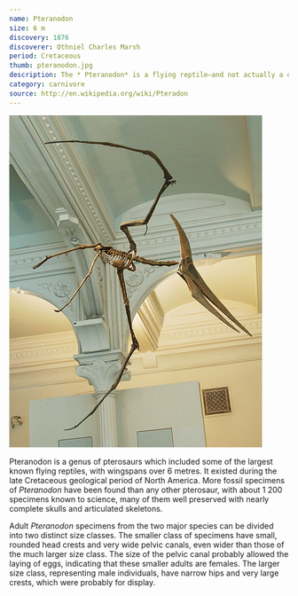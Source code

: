 ```yaml
---
name: Pteranodon
size: 6 m
discovery: 1876
discoverer: Othniel Charles Marsh
period: Cretaceous
thumb: pteranodon.jpg
description: The * Pteranodon* is a flying reptile—and not actually a dinosaur—but is closely related
category: carnivore
source: http://en.wikipedia.org/wiki/Pteradon
---
```


![Pteranodon skeleton](img/pteranodon-skeleton.jpg)

Pteranodon is a genus of pterosaurs which included some of the largest known flying reptiles, with wingspans over 6 metres. It existed during the late Cretaceous geological period of North America. More fossil specimens of *Pteranodon* have been found than any other pterosaur, with about 1 200 specimens known to science, many of them well preserved with nearly complete skulls and articulated skeletons.

Adult *Pteranodon* specimens from the two major species can be divided into two distinct size classes. The smaller class of specimens have small, rounded head crests and very wide pelvic canals, even wider than those of the much larger size class. The size of the pelvic canal probably allowed the laying of eggs, indicating that these smaller adults are females. The larger size class, representing male individuals, have narrow hips and very large crests, which were probably for display.
